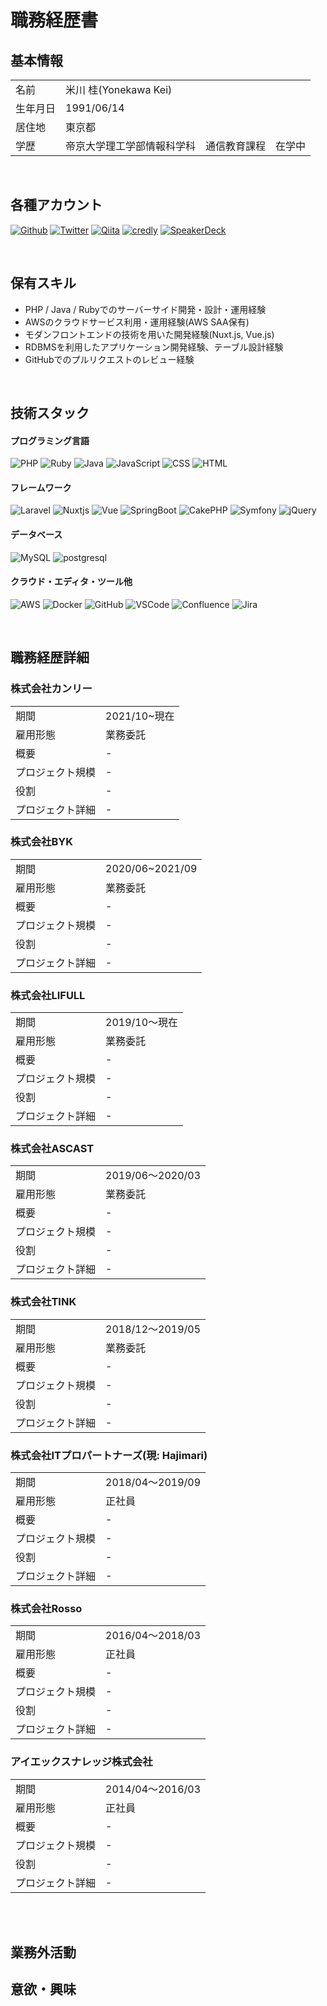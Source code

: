 # 職務経歴書
## 基本情報

<table>
  <tbody>
    <tr>
      <td style="text-align: left">名前</td>
      <td style="text-align: left">米川 桂(Yonekawa Kei)</td>
    </tr>
    <tr>
      <td style="text-align: left">生年月日</td>
      <td style="text-align: left">1991/06/14</td>
    </tr>
    <tr>
      <td style="text-align: left">居住地</td>
      <td style="text-align: left">東京都</td>
    </tr>
    <tr>
      <td style="text-align: left">学歴</td>
      <td style="text-align: left">帝京大学理工学部情報科学科　通信教育課程　在学中</td>
    </tr>
  </tbody>
</table>
<br />

## 各種アカウント

<p>
  <a href="https://github.com/keiyonekawa0614" target="_blank"><img alt="Github" src="https://img.shields.io/badge/keiyonekawa0614-%2312100E.svg?&style=flat-square&logo=Github&logoColor=white" /></a>
  <a href="https://twitter.com/keiuwk0614" target="_blank"><img alt="Twitter" src="https://img.shields.io/badge/@keiuwk0614-%231DA1F2.svg?&style=flat-square&logo=twitter&logoColor=white" /></a>
  <a href="https://qiita.com/yk0614" target="_blank"><img alt="Qiita" src="https://img.shields.io/badge/yk0614-55C500.svg?&style=flat-square&logo=qiita&logoColor=white" /></a>
  <a href="hhttps://www.credly.com/users/kei-yonekawa/badges" target="_blank"><img alt="credly" src="https://img.shields.io/badge/-credly%20badges-orange?&style=flat-square" /></a>
  <a href="https://speakerdeck.com/keiyonekawa0614" target="_blank"><img alt="SpeakerDeck" src="https://img.shields.io/badge/keiyonekawa0614-009287.svg?&style=flat-square&logo=SpeakerDeck&logoColor=white" /></a>
</p>
<br />


## 保有スキル

* PHP / Java / Rubyでのサーバーサイド開発・設計・運用経験
* AWSのクラウドサービス利用・運用経験(AWS SAA保有)
* モダンフロントエンドの技術を用いた開発経験(Nuxt.js, Vue.js)
* RDBMSを利用したアプリケーション開発経験、テーブル設計経験
* GitHubでのプルリクエストのレビュー経験
<br />


## 技術スタック

#### プログラミング言語
<p>
  <img alt="PHP" src="https://img.shields.io/badge/-PHP-ccc.svg?logo=php&style=flat-square">
  <img alt="Ruby" src="https://img.shields.io/badge/-Ruby-CC342D?style=flat-square&logo=Ruby&logoColor=white" />
  <img alt="Java" src="https://img.shields.io/badge/-Java-007396?style=flat-square&logo=Java&logoColor=white" />
  <img alt="JavaScript" src="https://img.shields.io/badge/-JavaScript-F7DF1E?style=flat-square&logo=JavaScript&logoColor=white" />
  <img alt="CSS" src="https://img.shields.io/badge/-CSS3-1572B6.svg?logo=css3&style=flat-square">
  <img alt="HTML" src="https://img.shields.io/badge/-HTML5-333.svg?logo=html5&style=flat-square">
</p>


#### フレームワーク
<p>
  <img alt="Laravel" src="https://img.shields.io/badge/-Laravel-FF2D20.svg?logo=Laravel&style=flat-square&logoColor=white" />
  <img alt="Nuxtjs" src="https://img.shields.io/badge/-Nuxt.js-00DC82.svg?logo=Nuxt.js&style=flat-square&logoColor=white" />
  <img alt="Vue" src="https://img.shields.io/badge/-Vue.js-4FC08D?style=flat-square&logo=Vue.js&logoColor=white" />
  <img alt="SpringBoot" src="https://img.shields.io/badge/-SpringBoot-6DB33F.svg?logo=SpringBoot&style=flat-square&logoColor=white">
  <img alt="CakePHP" src="https://img.shields.io/badge/-CakePHP-D3DC43.svg?logo=cakephp&style=flat-square">
  <img alt="Symfony" src="https://img.shields.io/badge/-Symfony-000000.svg?logo=Symfony&style=flat-square&logoColor=white">
  <img alt="jQuery" src="https://img.shields.io/badge/-jQuery-0769AD.svg?logo=jquery&style=flat-square">
</p>

#### データベース
<p>
  <img alt="MySQL" src="https://img.shields.io/badge/-MySQL-4479A1.svg?logo=MySQL&style=flat-square&logoColor=white">
  <img alt="postgresql" src="https://img.shields.io/badge/-PostgreSQL-336791.svg?logo=postgresql&style=flat-square&logoColor=white">
</p>

#### クラウド・エディタ・ツール他
<p>
  <img alt="AWS" src="https://img.shields.io/badge/-Amazon%20AWS-232F3E.svg?logo=amazon-aws&style=flat-square">
  <img alt="Docker" src="https://img.shields.io/badge/-Docker-46a2f1?style=flat-square&logo=docker&logoColor=white" />
  <img alt="GitHub" src="https://img.shields.io/badge/-GitHub-181717.svg?logo=github&style=flat-square">
  <img alt="VSCode" src="https://img.shields.io/badge/-Visual%20Studio%20Code-007ACC.svg?logo=visual-studio-code&style=flat-square">
  <img alt="Confluence" src="https://img.shields.io/badge/-Confluence-172B4D.svg?logo=Confluence&style=flat-square&logoColor=white">
  <img alt="Jira" src="https://img.shields.io/badge/-Jira-0052CA.svg?logo=Jira&style=flat-square&logoColor=white">
</p>
<br />


## 職務経歴詳細

### 株式会社カンリー

<table>
  <tbody>
    <tr>
      <td style="text-align: left">期間</td>
      <td style="text-align: left">2021/10~現在</td>
    </tr>
    <tr>
      <td style="text-align: left">雇用形態</td>
      <td style="text-align: left">業務委託</td>
    </tr>
    <tr>
      <td style="text-align: left">概要</td>
      <td style="text-align: left">-</td>
    </tr>
    <tr>
      <td style="text-align: left">プロジェクト規模</td>
      <td style="text-align: left">-</td>
    </tr>
    <tr>
      <td style="text-align: left">役割</td>
      <td style="text-align: left">-</td>
    </tr>
    <tr>
      <td style="text-align: left">プロジェクト詳細</td>
      <td style="text-align: left">-</td>
    </tr>
  </tbody>
</table>

### 株式会社BYK

<table>
  <tbody>
    <tr>
      <td style="text-align: left">期間</td>
      <td style="text-align: left">2020/06~2021/09</td>
    </tr>
    <tr>
      <td style="text-align: left">雇用形態</td>
      <td style="text-align: left">業務委託</td>
    </tr>
    <tr>
      <td style="text-align: left">概要</td>
      <td style="text-align: left">-</td>
    </tr>
    <tr>
      <td style="text-align: left">プロジェクト規模</td>
      <td style="text-align: left">-</td>
    </tr>
    <tr>
      <td style="text-align: left">役割</td>
      <td style="text-align: left">-</td>
    </tr>
    <tr>
      <td style="text-align: left">プロジェクト詳細</td>
      <td style="text-align: left">-</td>
    </tr>
  </tbody>
</table>

### 株式会社LIFULL

<table>
  <tbody>
    <tr>
      <td style="text-align: left">期間</td>
      <td style="text-align: left">2019/10〜現在</td>
    </tr>
    <tr>
      <td style="text-align: left">雇用形態</td>
      <td style="text-align: left">業務委託</td>
    </tr>
    <tr>
      <td style="text-align: left">概要</td>
      <td style="text-align: left">-</td>
    </tr>
    <tr>
      <td style="text-align: left">プロジェクト規模</td>
      <td style="text-align: left">-</td>
    </tr>
    <tr>
      <td style="text-align: left">役割</td>
      <td style="text-align: left">-</td>
    </tr>
    <tr>
      <td style="text-align: left">プロジェクト詳細</td>
      <td style="text-align: left">-</td>
    </tr>
  </tbody>
</table>

### 株式会社ASCAST

<table>
  <tbody>
    <tr>
      <td style="text-align: left">期間</td>
      <td style="text-align: left">2019/06〜2020/03</td>
    </tr>
    <tr>
      <td style="text-align: left">雇用形態</td>
      <td style="text-align: left">業務委託</td>
    </tr>
    <tr>
      <td style="text-align: left">概要</td>
      <td style="text-align: left">-</td>
    </tr>
    <tr>
      <td style="text-align: left">プロジェクト規模</td>
      <td style="text-align: left">-</td>
    </tr>
    <tr>
      <td style="text-align: left">役割</td>
      <td style="text-align: left">-</td>
    </tr>
    <tr>
      <td style="text-align: left">プロジェクト詳細</td>
      <td style="text-align: left">-</td>
    </tr>
  </tbody>
</table>

### 株式会社TINK

<table>
  <tbody>
    <tr>
      <td style="text-align: left">期間</td>
      <td style="text-align: left">2018/12〜2019/05</td>
    </tr>
    <tr>
      <td style="text-align: left">雇用形態</td>
      <td style="text-align: left">業務委託</td>
    </tr>
    <tr>
      <td style="text-align: left">概要</td>
      <td style="text-align: left">-</td>
    </tr>
    <tr>
      <td style="text-align: left">プロジェクト規模</td>
      <td style="text-align: left">-</td>
    </tr>
    <tr>
      <td style="text-align: left">役割</td>
      <td style="text-align: left">-</td>
    </tr>
    <tr>
      <td style="text-align: left">プロジェクト詳細</td>
      <td style="text-align: left">-</td>
    </tr>
  </tbody>
</table>

### 株式会社ITプロパートナーズ(現: Hajimari)

<table>
  <tbody>
    <tr>
      <td style="text-align: left">期間</td>
      <td style="text-align: left">2018/04〜2019/09</td>
    </tr>
    <tr>
      <td style="text-align: left">雇用形態</td>
      <td style="text-align: left">正社員</td>
    </tr>
    <tr>
      <td style="text-align: left">概要</td>
      <td style="text-align: left">-</td>
    </tr>
    <tr>
      <td style="text-align: left">プロジェクト規模</td>
      <td style="text-align: left">-</td>
    </tr>
    <tr>
      <td style="text-align: left">役割</td>
      <td style="text-align: left">-</td>
    </tr>
    <tr>
      <td style="text-align: left">プロジェクト詳細</td>
      <td style="text-align: left">-</td>
    </tr>
  </tbody>
</table>

### 株式会社Rosso

<table>
  <tbody>
    <tr>
      <td style="text-align: left">期間</td>
      <td style="text-align: left">2016/04〜2018/03</td>
    </tr>
    <tr>
      <td style="text-align: left">雇用形態</td>
      <td style="text-align: left">正社員</td>
    </tr>
    <tr>
      <td style="text-align: left">概要</td>
      <td style="text-align: left">-</td>
    </tr>
    <tr>
      <td style="text-align: left">プロジェクト規模</td>
      <td style="text-align: left">-</td>
    </tr>
    <tr>
      <td style="text-align: left">役割</td>
      <td style="text-align: left">-</td>
    </tr>
    <tr>
      <td style="text-align: left">プロジェクト詳細</td>
      <td style="text-align: left">-</td>
    </tr>
  </tbody>
</table>

### アイエックスナレッジ株式会社

<table>
  <tbody>
    <tr>
      <td style="text-align: left">期間</td>
      <td style="text-align: left">2014/04〜2016/03</td>
    </tr>
    <tr>
      <td style="text-align: left">雇用形態</td>
      <td style="text-align: left">正社員</td>
    </tr>
    <tr>
      <td style="text-align: left">概要</td>
      <td style="text-align: left">-</td>
    </tr>
    <tr>
      <td style="text-align: left">プロジェクト規模</td>
      <td style="text-align: left">-</td>
    </tr>
    <tr>
      <td style="text-align: left">役割</td>
      <td style="text-align: left">-</td>
    </tr>
    <tr>
      <td style="text-align: left">プロジェクト詳細</td>
      <td style="text-align: left">-</td>
    </tr>
  </tbody>
</table>
<br />
<br />

## 業務外活動

## 意欲・興味
